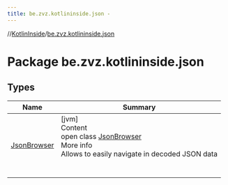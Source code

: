 ```yaml
---
title: be.zvz.kotlininside.json -
---
```

//[KotlinInside](../index.md)/[be.zvz.kotlininside.json](index.md)



# Package be.zvz.kotlininside.json  


## Types  
  
|  Name|  Summary| 
|---|---|
| <a name="be.zvz.kotlininside.json/JsonBrowser///PointingToDeclaration/"></a>[JsonBrowser](-json-browser/index.md)| <a name="be.zvz.kotlininside.json/JsonBrowser///PointingToDeclaration/"></a>[jvm]  <br>Content  <br>open class [JsonBrowser](-json-browser/index.md)  <br>More info  <br>Allows to easily navigate in decoded JSON data  <br><br><br>

